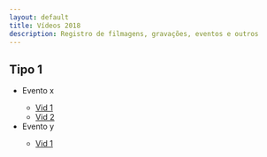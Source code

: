 ```yaml
---
layout: default
title: Vídeos 2018
description: Registro de filmagens, gravações, eventos e outros
---
```


<!-- 
Em href="" colocar dentro das aspas o link 
do arquivo seja no drive ou no próprio github
LEMBRE-SE SEMPRE DE TORNÁ-LO PÚBLICO
-->

## Tipo 1
<ul>
	<li>Evento x</li>
	<ul>
		<li><a href="" target="_blank">Vid 1</a></li>
		<li><a href="" target="_blank">Vid 2</a></li>
	</ul>
	<li>Evento y</li>
	<ul>
		<li><a href="" target="_blank">Vid 1</a></li>
	</ul>
</ul>